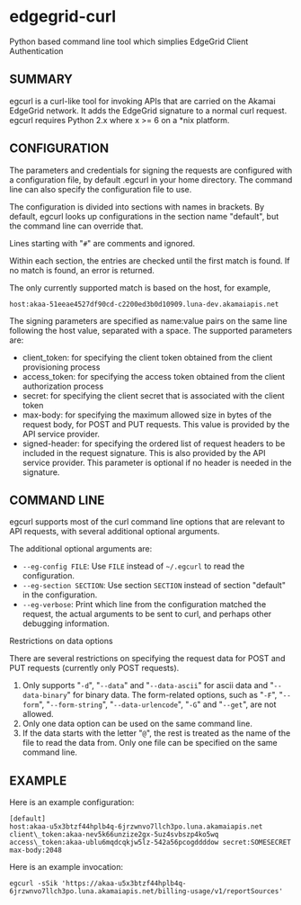 # edgegrid-curl

Python based command line tool which simplies EdgeGrid Client Authentication


## SUMMARY

egcurl is a curl-like tool for invoking APIs that are carried on the Akamai EdgeGrid network. It adds the EdgeGrid signature to a normal curl request.  
egcurl requires Python 2.x where x >= 6 on a \*nix platform.


## CONFIGURATION

The parameters and credentials for signing the requests are configured with a configuration file, by default .egcurl in your home directory. The command line can also specify the configuration file to use.

The configuration is divided into sections with names in brackets. By default, egcurl looks up configurations in the section name "default", but the command line can override that.

Lines starting with "`#`" are comments and ignored.

Within each section, the entries are checked until the first match is found. If no match is found, an error is returned.

The only currently supported match is based on the host, for example,

```
host:akaa-51eeae4527df90cd-c2200ed3b0d10909.luna-dev.akamaiapis.net
```

The signing parameters are specified as name:value pairs on the same line following the host value, separated with a space. The supported parameters are:

* client_token: for specifying the client token obtained from the client provisioning process
* access_token: for specifying the access token obtained from the client authorization process
* secret: for specifying the client secret that is associated with the client token
* max-body: for specifying the maximum allowed size in bytes of the request body, for POST and PUT requests. This value is provided by the API service provider.
* signed-header: for specifying the ordered list of request headers to be included in the request signature. This is also provided by the API service provider. This parameter is optional if no header is needed in the signature.


## COMMAND LINE

egcurl supports most of the curl command line options that are relevant to API requests, with several additional optional arguments.

The additional optional arguments are: 

* `--eg-config FILE`: Use `FILE` instead of `~/.egcurl` to read the configuration.
* `--eg-section SECTION`: Use section `SECTION` instead of section "default" in the configuration.
* `--eg-verbose`: Print which line from the configuration matched the request, the actual arguments to be sent to curl, and perhaps other debugging information.

Restrictions on data options

There are several restrictions on specifying the request data for POST and PUT requests (currently only POST requests).

1. Only supports "`-d`", "`--data`" and "`--data-ascii`" for ascii data and "`--data-binary`" for binary data. The form-related options, such as "`-F`", "`--form`", "`--form-string`", "`--data-urlencode`", "`-G`" and "`--get`", are not allowed.
2. Only one data option can be used on the same command line.
3. If the data starts with the letter "`@`", the rest is treated as the name of the file to read the data from. Only one file can be specified on the same command line.


## EXAMPLE

Here is an example configuration:

```
[default]  
host:akaa-u5x3btzf44hplb4q-6jrzwnvo7llch3po.luna.akamaiapis.net client\_token:akaa-nev5k66unzize2gx-5uz4svbszp4ko5wq access\_token:akaa-ublu6mqdcqkjw5lz-542a56pcogddddow secret:SOMESECRET max-body:2048
```

Here is an example invocation:

```
egcurl -sSik 'https://akaa-u5x3btzf44hplb4q-6jrzwnvo7llch3po.luna.akamaiapis.net/billing-usage/v1/reportSources'
```
